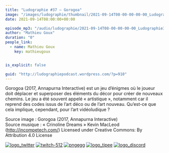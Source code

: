 ```yaml
---
title: "Ludographie #37 – Gorogoa"
image: "/images/ludographie/thumbnail/2021-09-14T08-00-00-00-00_Ludographie37Gorogoa.jpg"
date: 2021-09-14T08:00:00+00:00

episode_mp3: "/audio/ludographie/2021-09-14T08-00-00-00-00_Ludographie37Gorogoa.mp3"
author: "Mathieu Goux"
duration: "0"
people_link: 
  - name: Mathieu Goux
    key: mathieugoux


is_explicit: false

guid: "http://ludographiepodcast.wordpress.com/?p=910"
---
```


<PodcastHeader/>

<!-- ECRIRE LA DESCRIPTION DE L'EPISODE SOUS CETTE LIGNE -->
<p>Gorogoa (2017, Annapurna Interactive) est un jeu d’énigmes où le joueur doit déplacer et superposer des éléments du décor pour créer de nouveaux chemins. Le jeu a été souvent appelé «&nbsp;artistique&nbsp;», notamment car il reprend des codes issus de l’art déco ou de l’art nouveau. Qu’est-ce que cela implique, cependant, pour l’art vidéoludique ? <br></p>
<p></p>
<a href="" rel="nofollow"></a>
 
<p>Source image : Gorogoa (2017, Annapurna Interactive)<br>Source musique : «&nbsp;Crinoline Dreams&nbsp;» Kevin MacLeod (<a title="http://incompetech.com/" href="http://incompetech.com/" rel="nofollow">http://incompetech.com/</a>) Licensed under Creative Commons: By Attribution 4.0 License</p>


<tr>
<td><a href="https://twitter.com/Gouximan" rel="nofollow"><img src="/resources/ludographie/2021-09-14T08-00-00-00-00_Ludographie37Gorogoa/logo_twitter-1.png" alt="logo_twitter"></a></td>
<td><a href="https://www.twitch.tv/mathieugoux" rel="nofollow"><img src="/resources/ludographie/2021-09-14T08-00-00-00-00_Ludographie37Gorogoa/twitch-512-1.png" alt="twitch-512"></a></td>
<td><a href="https://www.youtube.com/user/MattTheFatalifieur/videos" rel="nofollow"><img src="/resources/ludographie/2021-09-14T08-00-00-00-00_Ludographie37Gorogoa/pngegg.png" alt="pngegg"></a></td>
<td><a href="http://fr.tipeee.com/calvinball" rel="nofollow"><img src="/resources/ludographie/2021-09-14T08-00-00-00-00_Ludographie37Gorogoa/logo_tipee-1.png" alt="logo_tipee"></a></td>
<td><a href="https://discord.com/invite/4RnA9v7" rel="nofollow"><img src="/resources/ludographie/2021-09-14T08-00-00-00-00_Ludographie37Gorogoa/logo_discord-1.png" alt="logo_discord"></a></td>
</tr>




<p></p>


